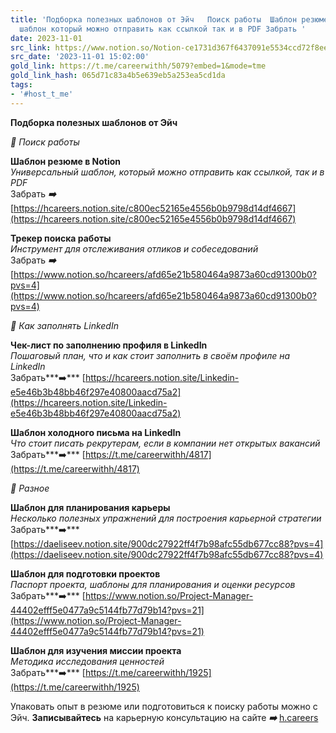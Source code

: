```yaml
---
title: 'Подборка полезных шаблонов от Эйч   Поиск работы  Шаблон резюме в Notion Универсальный
  шаблон который можно отправить как ссылкой так и в PDF Забрать '
date: 2023-11-01
src_link: https://www.notion.so/Notion-ce1731d367f6437091e5534ccd72f8ee
src_date: '2023-11-01 15:02:00'
gold_link: https://t.me/careerwithh/5079?embed=1&mode=tme
gold_link_hash: 065d71c83a4b5e639eb5a253ea5cd1da
tags:
- '#host_t_me'
---
```


**Подборка полезных шаблонов от Эйч**  
  
***🌻*** *Поиск работы*  
  
**Шаблон резюме в Notion**  
*Универсальный шаблон, который можно отправить как ссылкой, так и в PDF*  
Забрать ***➡️*** [https://hcareers.notion.site/c800ec52165e4556b0b9798d14df4667](https://hcareers.notion.site/c800ec52165e4556b0b9798d14df4667)  
  
**Трекер поиска работы**  
*Инструмент для отслеживания отликов* *и собеседований*  
Забрать ***➡️*** [https://www.notion.so/hcareers/afd65e21b580464a9873a60cd91300b0?pvs=4](https://www.notion.so/hcareers/afd65e21b580464a9873a60cd91300b0?pvs=4)  
  
***🌻*** *Как заполнять LinkedIn*  
  
**Чек-лист по заполнению профиля в LinkedIn**  
*Пошаговый план, что и как стоит заполнить в своём профиле на LinkedIn*  
Забрать***➡️*** [https://hcareers.notion.site/Linkedin-e5e46b3b48bb46f297e40800aacd75a2](https://hcareers.notion.site/Linkedin-e5e46b3b48bb46f297e40800aacd75a2)  
  
**Шаблон холодного письма на LinkedIn**  
*Что стоит писать рекрутерам, если в компании нет открытых вакансий*  
Забрать***➡️*** [https://t.me/careerwithh/4817](https://t.me/careerwithh/4817)  
  
***🌻*** *Разное*  
  
**Шаблон для планирования карьеры**  
*Несколько полезных упражнений для построения карьерной стратегии*   
Забрать***➡️*** [https://daeliseev.notion.site/900dc27922ff4f7b98afc55db677cc88?pvs=4](https://daeliseev.notion.site/900dc27922ff4f7b98afc55db677cc88?pvs=4)  
  
**Шаблон для подготовки проектов**  
*Паспорт проекта, шаблоны для планирования и оценки ресурсов*   
Забрать***➡️*** [https://www.notion.so/Project-Manager-44402efff5e0477a9c5144fb77d79b14?pvs=21](https://www.notion.so/Project-Manager-44402efff5e0477a9c5144fb77d79b14?pvs=21)  
  
**Шаблон для изучения миссии проекта**  
*Методика исследования ценностей*  
Забрать***➡️*** [https://t.me/careerwithh/1925](https://t.me/careerwithh/1925)  
  
Упаковать опыт в резюме или подготовиться к поиску работы можно с Эйч. **Записывайтесь** на карьерную консультацию на сайте ***➡️*** [h.careers](https://h.careers/service?utm_source=tg_h&utm_medium=%D0%B7%D1%89%D1%8B%D0%B5&utm_campaign=30.10)